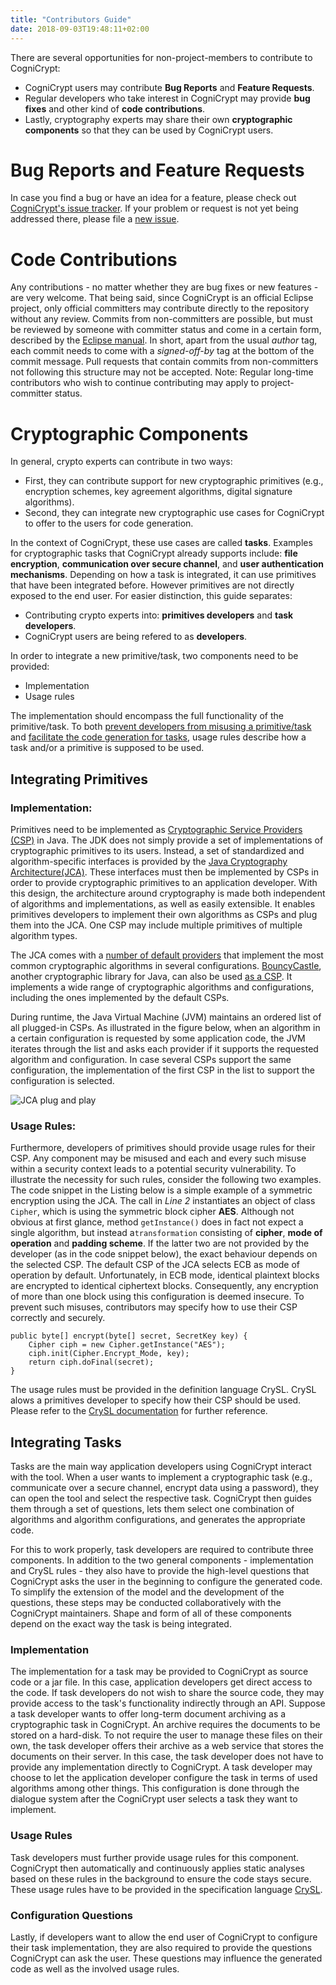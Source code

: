 ```yaml
---
title: "Contributors Guide"
date: 2018-09-03T19:48:11+02:00
---
```


There are several opportunities for non-project-members to contribute to CogniCrypt:
* CogniCrypt users may contribute **Bug Reports** and **Feature Requests**.  
* Regular developers who take interest in CogniCrypt may provide **bug fixes** and other kind of **code contributions**.
* Lastly, cryptography experts may share their own **cryptographic components** so that they can be used by CogniCrypt users.

# Bug Reports and Feature Requests <a name="bugs"></a>

In case you find a bug or have an idea for a feature, please check out [CogniCrypt's issue tracker](https://github.com/CROSSINGTUD/CogniCrypt/issues). If your problem or request is not yet being addressed there, please file a [new issue](https://github.com/CROSSINGTUD/CogniCrypt/issues/new/choose).

# Code Contributions <a name="code"></a>

Any contributions - no matter whether they are bug fixes or new features - are very welcome. That being said, since CogniCrypt is an official Eclipse project, only official committers may contribute directly to the repository without any review. Commits from non-committers are possible, but must be reviewed by someone with committer status and come in a certain form, described by the [Eclipse manual](https://www.eclipse.org/projects/handbook/#resources-commit). In short, apart from the usual *author* tag, each commit needs to come with a *signed-off-by* tag at the bottom of the commit message. Pull requests that contain commits from non-committers not following this structure may not be accepted. Note: Regular long-time contributors who wish to continue contributing may apply to project-committer status.


# Cryptographic Components

In general, crypto experts can contribute in two ways:
* First, they can contribute support for new cryptographic primitives (e.g., encryption schemes, key agreement algorithms, digital signature algorithms). 
* Second, they can integrate new cryptographic use cases for CogniCrypt to offer to the users for code generation.


In the context of CogniCrypt, these use cases are called **tasks**. Examples for cryptographic tasks that CogniCrypt already supports  include:  **file encryption**, **communication over secure channel**, and **user authentication mechanisms**. Depending on how a task is integrated, it can use primitives that have been integrated before. However primitives are not directly exposed to the end user. For easier distinction, this guide separates:
* Contributing crypto experts into: **primitives developers** and **task developers**. 
* CogniCrypt users are being refered to as **developers**.

In order to integrate a new primitive/task, two components need to be provided: 

* Implementation
* Usage rules

The implementation should encompass the full functionality of the primitive/task. To both [prevent developers from misusing a primitive/task](../documentation/code-analysis) and [facilitate the code generation for tasks](../documentation/code-generation), usage rules describe how a task and/or a primitive is supposed to be used. 

## Integrating Primitives <a name="prim"></a>

### Implementation:

Primitives need to be implemented as [Cryptographic Service Providers (CSP)](https://docs.oracle.com/javase/9/security/howtoimplaprovider.htm#JSSEC-GUID-C485394F-08C9-4D35-A245-1B82CDDBC031) in Java. The JDK does not simply provide a set of implementations of cryptographic primitives to its users. Instead, a set of standardized and algorithm-specific interfaces is provided by the [Java Cryptography Architecture(JCA)](https://docs.oracle.com/javase/9/security/java-cryptography-architecture-jca-reference-guide.htm#JSSEC-GUID-2BCFDD85-D533-4E6C-8CE9-29990DEB0190). These interfaces must then be implemented by CSPs in order to provide cryptographic primitives to an application developer. With this design, the architecture around cryptography is made both independent of algorithms and implementations, as well as easily extensible. It enables primitives developers to implement their own algorithms as CSPs and plug them into the JCA. One CSP may include multiple primitives of multiple algorithm types.

The JCA comes with a [number of default providers](https://docs.oracle.com/javase/9/security/oracleproviders.htm#JSSEC-GUID-FE2D2E28-C991-4EF9-9DBE-2A4982726313) that implement the most common cryptographic algorithms in several configurations. [BouncyCastle](https://www.bouncycastle.org/java.html), another cryptographic library for Java, can also be used [as a CSP](https://www.bouncycastle.org/wiki/display/JA1/Provider+Installation). It implements a wide range of cryptographic algorithms and configurations, including the ones implemented by the default CSPs.

During runtime, the Java Virtual Machine (JVM) maintains an ordered list of all plugged-in CSPs. As illustrated in the figure below, when an algorithm in a certain configuration is requested by some application code, the JVM iterates through the list and asks each provider if it supports the requested algorithm and configuration. In case several CSPs support the same configuration, the implementation of the first CSP in the list to support the configuration is selected.

![JCA plug and play](https://docs.oracle.com/javase/9/security/img/architecture-service-provider-interface.gif)

### Usage Rules:
Furthermore, developers of primitives should provide usage rules for their CSP. Any component may be misused and each and every such misuse within a security context leads to a potential security vulnerability. To illustrate the necessity for such rules, consider the following two examples. The code snippet in the Listing below is a simple example of a symmetric encryption using the JCA. The call in *Line 2* instantiates an object of class `Cipher`, which is using the symmetric block cipher **AES**. Although not obvious at first glance, method `getInstance()` does in fact not expect a single algorithm, but instead a`transformation` consisting of **cipher**, **mode of operation** and **padding scheme**. If the latter two are not provided by the developer (as in the code snippet below), the exact behaviour depends on the selected CSP. The default CSP of the JCA selects ECB as mode of operation by default. Unfortunately, in ECB mode, identical plaintext blocks are encrypted to identical ciphertext blocks. Consequently, any encryption of more than one block using this configuration is deemed insecure. To prevent such misuses, contributors may specify how to use their CSP correctly and securely.  

    public byte[] encrypt(byte[] secret, SecretKey key) {
        Cipher ciph = new Cipher.getInstance("AES"); 
        ciph.init(Cipher.Encrypt_Mode, key);
        return ciph.doFinal(secret);
    }

The usage rules must be provided in the definition language CrySL. CrySL alows a primitives developer to specify how their CSP should be used. Please refer to the [CrySL documentation](../documentation/crysl) for further reference. 

## Integrating Tasks <a name="tasks"></a>

Tasks are the main way application developers using CogniCrypt interact with the tool. When a user wants to implement a cryptographic task (e.g., communicate over a secure channel, encrypt data using a password), they can open the tool and select the respective task. CogniCrypt then guides them through a set of questions, lets them select one combination of algorithms and algorithm configurations, and generates the appropriate code.

For this to work properly, task developers are required to contribute three components. In addition to the two general components - implementation and CrySL rules - they also have to provide the high-level questions that CogniCrypt asks the user in the beginning to configure the generated code. To simplify the extension of the model and the development of the questions, these steps may be conducted collaboratively with the CogniCrypt maintainers. Shape and form of all of these components depend on the exact way the task is being integrated.

### Implementation

The implementation for a task may be provided to CogniCrypt as source code or a jar file. In this case, application developers get direct access to the code. If task developers do not wish to share the source code, they may provide access to the task's functionality indirectly through an API. Suppose a task developer wants to offer long-term document archiving as a cryptographic task in CogniCrypt. An archive requires the documents to be stored on a hard-disk. To not require the user to manage these files on their own, the task developer offers their archive as a web service that stores the documents on their server. In this case, the task developer does not have to provide any implementation directly to CogniCrypt. A task developer may choose to let the application developer configure the task in terms of used algorithms among other things. This configuration is done through the dialogue system after the CogniCrypt user selects a task they want to implement.


### Usage Rules 

Task developers must further provide usage rules for this component. CogniCrypt then automatically and continuously applies static analyses based on these rules in the background to ensure the code stays secure. These usage rules have to be provided in the specification language [CrySL](../documentation/crysl).

###  Configuration Questions

Lastly, if developers want to allow the end user of CogniCrypt to configure their task implementation, they are also required to provide the questions CogniCrypt can ask the user. These questions may influence the generated code as well as the involved usage rules.